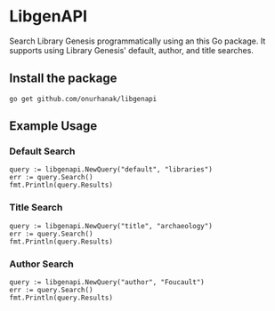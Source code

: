 # LibgenAPI

Search Library Genesis programmatically using an this Go package. It supports using Library Genesis' default, author, and title searches.

## Install the package

    go get github.com/onurhanak/libgenapi

## Example Usage

### Default Search
  
    query := libgenapi.NewQuery("default", "libraries")
    err := query.Search()
    fmt.Println(query.Results)

### Title Search

    query := libgenapi.NewQuery("title", "archaeology")
    err := query.Search()
    fmt.Println(query.Results)

### Author Search
  
    query := libgenapi.NewQuery("author", "Foucault")
    err := query.Search()
    fmt.Println(query.Results)


